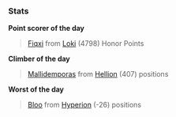 

### Stats

**Point scorer of the day**
>[Fiqxi](/#/character/Loki/539962) from [Loki](/#/ranking/Loki)  (4798) Honor Points


**Climber of the day**
>[Mallidemporas](/#/character/Hellion/35093) from [Hellion](/#/ranking/Hellion)  (407) positions


**Worst of the day**
>[Bloo](/#/character/Hyperion/362984) from [Hyperion](/#/ranking/Hyperion)  (-26) positions


